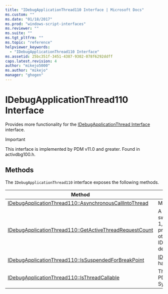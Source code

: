 ```yaml
---
title: "IDebugApplicationThread110 Interface | Microsoft Docs"
ms.custom: ""
ms.date: "01/18/2017"
ms.prod: "windows-script-interfaces"
ms.reviewer: ""
ms.suite: ""
ms.tgt_pltfrm: ""
ms.topic: "reference"
helpviewer_keywords: 
  - "IDebugApplicationThread110 Interface"
ms.assetid: 25bc351f-3451-4387-9302-078f6292ddff
caps.latest.revision: 4
author: "mikejo5000"
ms.author: "mikejo"
manager: "ghogen"
---
```

# IDebugApplicationThread110 Interface
Provides more functionality for the [IDebugApplicationThread Interface](../../winscript/reference/idebugapplicationthread-interface.md) interface.  
  
> [!IMPORTANT]
>  This interface is implemented by PDM v11.0 and greater. Found in activdbg100.h.  
  
## Methods  
 The `IDebugApplicationThread110` interface exposes the following methods.  
  
|Method|Description|  
|------------|-----------------|  
|[IDebugApplicationThread110::AsynchronousCallIntoThread](../../winscript/reference/idebugapplicationthread110-asynchronouscallintothread.md)|Makes an asynchronous call on the main thread.|  
|[IDebugApplicationThread110::GetActiveThreadRequestCount](../../winscript/reference/idebugapplicationthread110-getactivethreadrequestcount.md)|A count of how many thread requests from the PDM's thread switching mechanisms are currently processing. Usually 0 or 1, but it's possible for this to be higher if one thread call starts processing but triggers a synchronous call out of thread or otherwise suspends the thread (for example, by triggering an IDebugApplicationEvents event which is issued on the debugger thread)|  
|[IDebugApplicationThread110::IsSuspendedForBreakPoint](../../winscript/reference/idebugapplicationthread110-issuspendedforbreakpoint.md)|[IDebugApplicationThreadEvents110::OnSuspendForBreakPoint](../../winscript/reference/idebugapplicationthreadevents110-onsuspendforbreakpoint.md) has been called on this thread and has not yet completed.|  
|[IDebugApplicationThread110::IsThreadCallable](../../winscript/reference/idebugapplicationthread110-isthreadcallable.md)|This thread is in a state that can process calls made using the PDM's thread switching mechanisms (such as SynchronousCallInThread).|
